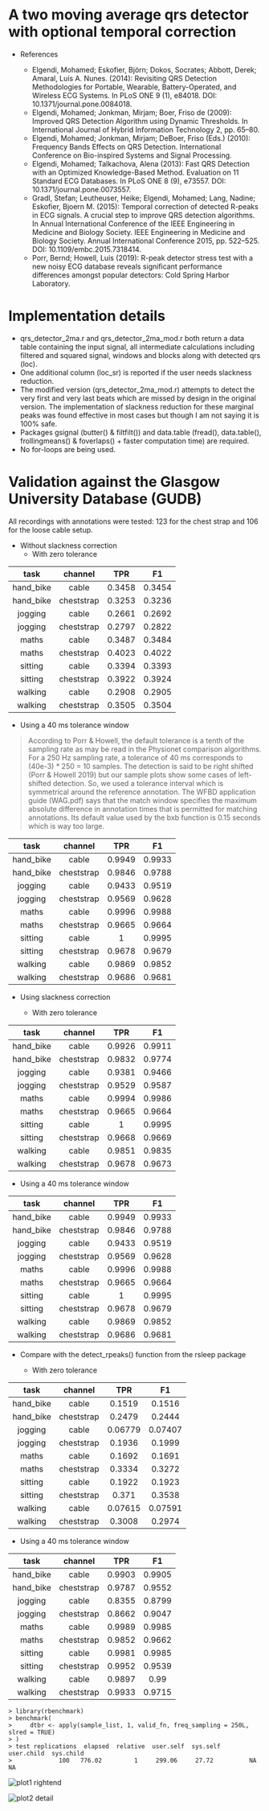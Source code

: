 # A two moving average qrs detector with optional temporal correction

* References

  * Elgendi, Mohamed; Eskofier, Björn; Dokos, Socrates; Abbott, Derek; Amaral, Luís A. Nunes. (2014): Revisiting QRS Detection Methodologies for Portable, Wearable, Battery-Operated, and Wireless ECG Systems. In PLoS ONE 9 (1), e84018. DOI: 10.1371/journal.pone.0084018.
  * Elgendi, Mohamed; Jonkman, Mirjam; Boer, Friso de (2009): Improved QRS Detection Algorithm using Dynamic Thresholds. In International Journal of Hybrid Information Technology 2, pp. 65–80.
  * Elgendi, Mohamed; Jonkman, Mirjam; DeBoer, Friso (Eds.) (2010): Frequency Bands Effects on QRS Detection. International Conference on Bio-inspired Systems and Signal Processing.
  * Elgendi, Mohamed; Talkachova, Alena (2013): Fast QRS Detection with an Optimized Knowledge-Based Method. Evaluation on 11 Standard ECG Databases. In PLoS ONE 8 (9), e73557. DOI: 10.1371/journal.pone.0073557.
  * Gradl, Stefan; Leutheuser, Heike; Elgendi, Mohamed; Lang, Nadine; Eskofier, Bjoern M. (2015): Temporal correction of detected R-peaks in ECG signals. A crucial step to improve QRS detection algorithms. In Annual International Conference of the IEEE Engineering in Medicine and Biology Society. IEEE Engineering in Medicine and Biology Society. Annual International Conference 2015, pp. 522–525. DOI: 10.1109/embc.2015.7318414.
  * Porr, Bernd; Howell, Luis (2019): R-peak detector stress test with a new noisy ECG database reveals significant performance differences amongst popular detectors: Cold Spring Harbor Laboratory.

# Implementation details

* qrs_detector_2ma.r and qrs_detector_2ma_mod.r both return a data table containing the input signal, all intermediate calculations including filtered and squared signal, windows and blocks along with detected qrs (loc).
* One additional column (loc_sr) is reported if the user needs slackness reduction.
* The modified version (qrs_detector_2ma_mod.r) attempts to detect the very first and very last beats which are missed by design in the original version. The implementation of slackness reduction for these marginal peaks was found effective in most cases but though I am not saying it is 100% safe. 
* Packages gsignal (butter() & filtfilt()) and data.table (fread(), data.table(), frollingmeans() & foverlaps() + faster computation time) are required.
* No for-loops are being used.

# Validation against the Glasgow University Database (GUDB)
All recordings with annotations were tested: 123 for the chest strap and 106 for the loose cable setup.

* Without slackness correction
  * With zero tolerance

|   task    |  channel   |  TPR   |   F1   |
|:---------:|:----------:|:------:|:------:|
| hand_bike |   cable    | 0.3458 | 0.3454 |
| hand_bike | cheststrap | 0.3253 | 0.3236 |
|  jogging  |   cable    | 0.2661 | 0.2692 |
|  jogging  | cheststrap | 0.2797 | 0.2822 |
|   maths   |   cable    | 0.3487 | 0.3484 |
|   maths   | cheststrap | 0.4023 | 0.4022 |
|  sitting  |   cable    | 0.3394 | 0.3393 |
|  sitting  | cheststrap | 0.3922 | 0.3924 |
|  walking  |   cable    | 0.2908 | 0.2905 |
|  walking  | cheststrap | 0.3505 | 0.3504 |

  * Using a 40 ms tolerance window

> According to Porr & Howell, the default tolerance is a tenth of the sampling rate as may be read in the Physionet comparison algorithms. 
For a 250 Hz sampling rate, a tolerance of 40 ms corresponds to (40e-3) * 250 = 10 samples.
The detection is said to be right shifted (Porr & Howell 2019) but our sample plots show some cases of left-shifted detection. So, we used a tolerance interval which is symmetrical around the reference annotation.
The WFBD application guide (WAG.pdf) says that the match window specifies the maximum absolute difference in annotation times that is permitted for matching annotations. Its default value used by the bxb function is 0.15 seconds which is way too large.

|   task    |  channel   |  TPR   |   F1   |
|:---------:|:----------:|:------:|:------:|
| hand_bike |   cable    | 0.9949 | 0.9933 |
| hand_bike | cheststrap | 0.9846 | 0.9788 |
|  jogging  |   cable    | 0.9433 | 0.9519 |
|  jogging  | cheststrap | 0.9569 | 0.9628 |
|   maths   |   cable    | 0.9996 | 0.9988 |
|   maths   | cheststrap | 0.9665 | 0.9664 |
|  sitting  |   cable    |   1    | 0.9995 |
|  sitting  | cheststrap | 0.9678 | 0.9679 |
|  walking  |   cable    | 0.9869 | 0.9852 |
|  walking  | cheststrap | 0.9686 | 0.9681 |

* Using slackness correction

  * With zero tolerance

|   task    |  channel   |  TPR   |   F1   |
|:---------:|:----------:|:------:|:------:|
| hand_bike |   cable    | 0.9926 | 0.9911 |
| hand_bike | cheststrap | 0.9832 | 0.9774 |
|  jogging  |   cable    | 0.9381 | 0.9466 |
|  jogging  | cheststrap | 0.9529 | 0.9587 |
|   maths   |   cable    | 0.9994 | 0.9986 |
|   maths   | cheststrap | 0.9665 | 0.9664 |
|  sitting  |   cable    |   1    | 0.9995 |
|  sitting  | cheststrap | 0.9668 | 0.9669 |
|  walking  |   cable    | 0.9851 | 0.9835 |
|  walking  | cheststrap | 0.9678 | 0.9673 |

  * Using a 40 ms tolerance window

|   task    |  channel   |  TPR   |   F1   |
|:---------:|:----------:|:------:|:------:|
| hand_bike |   cable    | 0.9949 | 0.9933 |
| hand_bike | cheststrap | 0.9846 | 0.9788 |
|  jogging  |   cable    | 0.9433 | 0.9519 |
|  jogging  | cheststrap | 0.9569 | 0.9628 |
|   maths   |   cable    | 0.9996 | 0.9988 |
|   maths   | cheststrap | 0.9665 | 0.9664 |
|  sitting  |   cable    |   1    | 0.9995 |
|  sitting  | cheststrap | 0.9678 | 0.9679 |
|  walking  |   cable    | 0.9869 | 0.9852 |
|  walking  | cheststrap | 0.9686 | 0.9681 |


* Compare with the detect_rpeaks() function from the rsleep package

  * With zero tolerance

|   task    |  channel   |   TPR   |   F1    |
|:---------:|:----------:|:-------:|:-------:|
| hand_bike |   cable    | 0.1519  | 0.1516  |
| hand_bike | cheststrap | 0.2479  | 0.2444  |
|  jogging  |   cable    | 0.06779 | 0.07407 |
|  jogging  | cheststrap | 0.1936  | 0.1999  |
|   maths   |   cable    | 0.1692  | 0.1691  |
|   maths   | cheststrap | 0.3334  | 0.3272  |
|  sitting  |   cable    | 0.1922  | 0.1923  |
|  sitting  | cheststrap |  0.371  | 0.3538  |
|  walking  |   cable    | 0.07615 | 0.07591 |
|  walking  | cheststrap | 0.3008  | 0.2974  |

  * Using a 40 ms tolerance window
 
|   task    |  channel   |  TPR   |   F1   |
|:---------:|:----------:|:------:|:------:|
| hand_bike |   cable    | 0.9903 | 0.9905 |
| hand_bike | cheststrap | 0.9787 | 0.9552 |
|  jogging  |   cable    | 0.8355 | 0.8799 |
|  jogging  | cheststrap | 0.8662 | 0.9047 |
|   maths   |   cable    | 0.9989 | 0.9985 |
|   maths   | cheststrap | 0.9852 | 0.9662 |
|  sitting  |   cable    | 0.9981 | 0.9985 |
|  sitting  | cheststrap | 0.9952 | 0.9539 |
|  walking  |   cable    | 0.9897 |  0.99  |
|  walking  | cheststrap | 0.9933 | 0.9715 |

    > library(rbenchmark)
    > benchmark(
    >     dtbr <- apply(sample_list, 1, valid_fn, freq_sampling = 250L,  slred = TRUE)
    > )
    > test replications  elapsed  relative  user.self  sys.self  user.child  sys.child
    >             100   776.02         1     299.06     27.72          NA         NA
    

![plot1 *rightend*]

[plot1 *rightend*]: 2ma_detection_1.png "Windows, blocks & annotations"


![plot2 *detail*]

[plot2 *detail*]: 2ma_detection_2.png "Windows, blocks & annotations"

